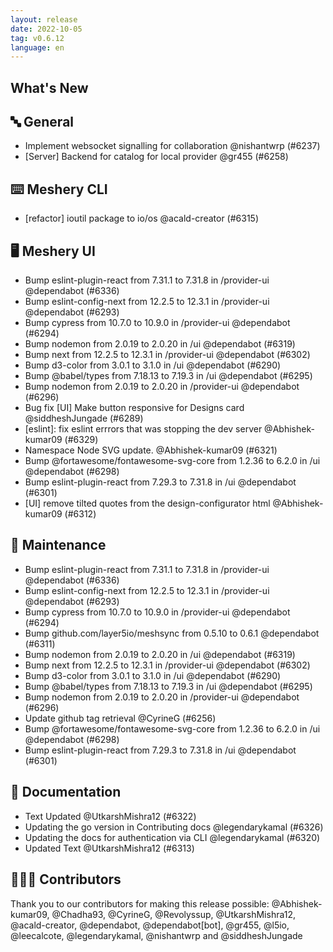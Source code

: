 ```yaml
---
layout: release
date: 2022-10-05
tag: v0.6.12
language: en
---
```


## What's New
## 🔤 General
- Implement websocket signalling for collaboration @nishantwrp (#6237)
- [Server] Backend for catalog for local provider @gr455 (#6258)

## ⌨️ Meshery CLI

- [refactor] ioutil package to io/os @acald-creator (#6315)

## 🖥 Meshery UI

- Bump eslint-plugin-react from 7.31.1 to 7.31.8 in /provider-ui @dependabot (#6336)
- Bump eslint-config-next from 12.2.5 to 12.3.1 in /provider-ui @dependabot (#6293)
- Bump cypress from 10.7.0 to 10.9.0 in /provider-ui @dependabot (#6294)
- Bump nodemon from 2.0.19 to 2.0.20 in /ui @dependabot (#6319)
- Bump next from 12.2.5 to 12.3.1 in /provider-ui @dependabot (#6302)
- Bump d3-color from 3.0.1 to 3.1.0 in /ui @dependabot (#6290)
- Bump @babel/types from 7.18.13 to 7.19.3 in /ui @dependabot (#6295)
- Bump nodemon from 2.0.19 to 2.0.20 in /provider-ui @dependabot (#6296)
- Bug fix [UI] Make button responsive for Designs card  @siddheshJungade (#6289)
- [eslint]: fix eslint errrors that was stopping the dev server @Abhishek-kumar09 (#6329)
- Namespace Node SVG update. @Abhishek-kumar09 (#6321)
- Bump @fortawesome/fontawesome-svg-core from 1.2.36 to 6.2.0 in /ui @dependabot (#6298)
- Bump eslint-plugin-react from 7.29.3 to 7.31.8 in /ui @dependabot (#6301)
- [UI] remove tilted quotes from the design-configurator html @Abhishek-kumar09 (#6312)

## 🧰 Maintenance

- Bump eslint-plugin-react from 7.31.1 to 7.31.8 in /provider-ui @dependabot (#6336)
- Bump eslint-config-next from 12.2.5 to 12.3.1 in /provider-ui @dependabot (#6293)
- Bump cypress from 10.7.0 to 10.9.0 in /provider-ui @dependabot (#6294)
- Bump github.com/layer5io/meshsync from 0.5.10 to 0.6.1 @dependabot (#6311)
- Bump nodemon from 2.0.19 to 2.0.20 in /ui @dependabot (#6319)
- Bump next from 12.2.5 to 12.3.1 in /provider-ui @dependabot (#6302)
- Bump d3-color from 3.0.1 to 3.1.0 in /ui @dependabot (#6290)
- Bump @babel/types from 7.18.13 to 7.19.3 in /ui @dependabot (#6295)
- Bump nodemon from 2.0.19 to 2.0.20 in /provider-ui @dependabot (#6296)
- Update github tag retrieval @CyrineG (#6256)
- Bump @fortawesome/fontawesome-svg-core from 1.2.36 to 6.2.0 in /ui @dependabot (#6298)
- Bump eslint-plugin-react from 7.29.3 to 7.31.8 in /ui @dependabot (#6301)

## 📖 Documentation

- Text Updated @UtkarshMishra12 (#6322)
- Updating the go version in Contributing docs @legendarykamal (#6326)
- Updating the docs for authentication via CLI @legendarykamal (#6320)
- Updated Text @UtkarshMishra12 (#6313)

## 👨🏽‍💻 Contributors

Thank you to our contributors for making this release possible:
@Abhishek-kumar09, @Chadha93, @CyrineG, @Revolyssup, @UtkarshMishra12, @acald-creator, @dependabot, @dependabot[bot], @gr455, @l5io, @leecalcote, @legendarykamal, @nishantwrp and @siddheshJungade
